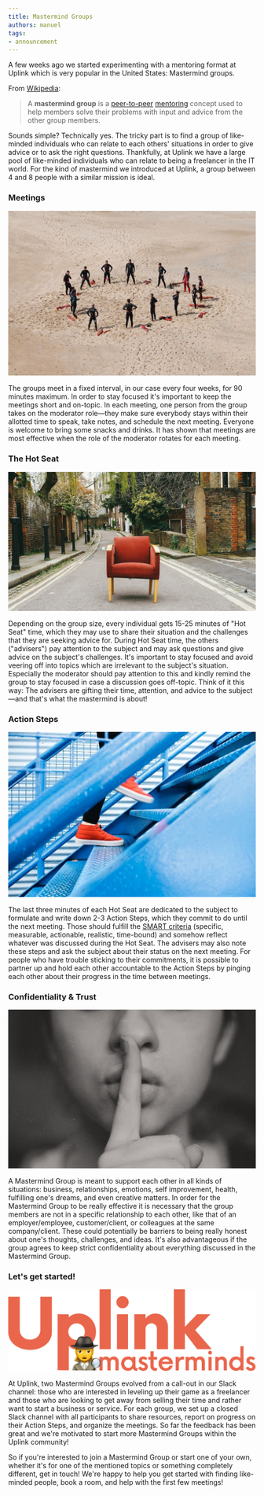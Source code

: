 ```yaml
---
title: Mastermind Groups
authors: manuel
tags:
- announcement
---
```


A few weeks ago we started experimenting with a mentoring format at Uplink which is very popular in the United States: Mastermind groups.

From [Wikipedia](https://en.wikipedia.org/wiki/Mastermind_group):

> A **mastermind group** is a [peer-to-peer](https://en.wikipedia.org/wiki/Peer-to-peer) [mentoring](https://en.wikipedia.org/wiki/Mentorship) concept used to help members solve their problems with input and advice from the other group members.

Sounds simple? Technically yes. The tricky part is to find a group of like-minded individuals who can relate to each others' situations in order to give advice or to ask the right questions. Thankfully, at Uplink we have a large pool of like-minded individuals who can relate to being a freelancer in the IT world. For the kind of mastermind we introduced at Uplink, a group between 4 and 8 people with a similar mission is ideal.

<!--truncate-->

### Meetings

![](margarida-csilva-121801-unsplash.jpg)

The groups meet in a fixed interval, in our case every four weeks, for 90 minutes maximum. In order to stay focused it's important to keep the meetings short and on-topic. In each meeting, one person from the group takes on the moderator role—they make sure everybody stays within their allotted time to speak, take notes, and schedule the next meeting. Everyone is welcome to bring some snacks and drinks. It has shown that meetings are most effective when the role of the moderator rotates for each meeting.

### The Hot Seat

![](eduard-militaru-88755-unsplash.jpg)

Depending on the group size, every individual gets 15-25 minutes of "Hot Seat" time, which they may use to share their situation and the challenges that they are seeking advice for. During Hot Seat time, the others ("advisers") pay attention to the subject and may ask questions and give advice on the subject's challenges. It's important to stay focused and avoid veering off into topics which are irrelevant to the subject's situation. Especially the moderator should pay attention to this and kindly remind the group to stay focused in case a discussion goes off-topic. Think of it this way: The advisers are gifting their time, attention, and advice to the subject—and that's what the mastermind is about!

### Action Steps

![](lindsay-henwood-47743-unsplash.jpg)

The last three minutes of each Hot Seat are dedicated to the subject to formulate and write down 2-3 Action Steps, which they commit to do until the next meeting. Those should fulfill the [SMART criteria](https://en.wikipedia.org/wiki/SMART_criteria) (specific, measurable, actionable, realistic, time-bound) and somehow reflect whatever was discussed during the Hot Seat. The advisers may also note these steps and ask the subject about their status on the next meeting. For people who have trouble sticking to their commitments, it is possible to partner up and hold each other accountable to the Action Steps by pinging each other about their progress in the time between meetings.

### Confidentiality & Trust

![](kristina-flour-185592-unsplash.jpg)

A Mastermind Group is meant to support each other in all kinds of situations: business, relationships, emotions, self improvement, health, fulfilling one's dreams, and even creative matters. In order for the Mastermind Group to be really effective it is necessary that the group members are not in a specific relationship to each other, like that of an employer/employee, customer/client, or colleagues at the same company/client. These could potentially be barriers to being really honest about one's thoughts, challenges, and ideas. It's also advantageous if the group agrees to keep strict confidentiality about everything discussed in the Mastermind Group.

### Let's get started!

![](Uplink-Masterminds-Logo.trimmed.transparent.png)

At Uplink, two Mastermind Groups evolved from a call-out in our Slack channel: those who are interested in leveling up their game as a freelancer and those who are looking to get away from selling their time and rather want to start a business or service. For each group, we set up a closed Slack channel with all participants to share resources, report on progress on their Action Steps, and organize the meetings. So far the feedback has been great and we're motivated to start more Mastermind Groups within the Uplink community!

So if you're interested to join a Mastermind Group or start one of your own, whether it's for one of the mentioned topics or something completely different, get in touch! We're happy to help you get started with finding like-minded people, book a room, and help with the first few meetings!
